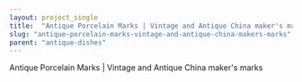 ```yaml
---
layout: project_single
title:  "Antique Porcelain Marks | Vintage and Antique China maker's marks"
slug: "antique-porcelain-marks-vintage-and-antique-china-makers-marks"
parent: "antique-dishes"
---
```

Antique Porcelain Marks | Vintage and Antique China maker's marks